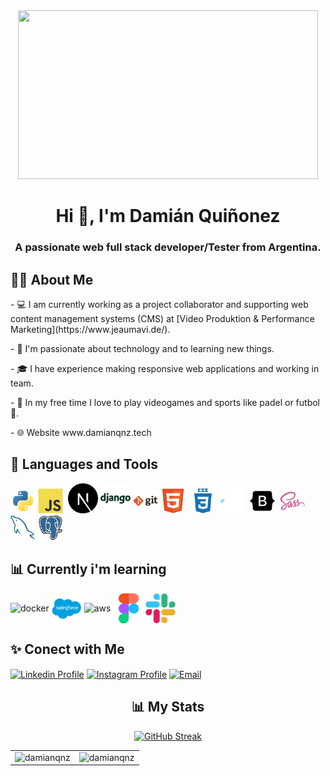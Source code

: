 <div id="header" align="center">
    <div>
         <img src="https://media.giphy.com/media/RbDKaczqWovIugyJmW/giphy.gif" width="480" height="270" frameBorder="0" class="giphy-embed" allowFullScreen>
    </div>
    <h1 align="center">Hi 👋, I'm Damián Quiñonez</h1>
    <h3 align="center">A passionate web full stack developer/Tester from Argentina.</h3>
        
<div align="left">
    
<h2>👨‍💻 About Me </h2>

    
  <p>- 💻 I am currently working as a project collaborator and supporting web content management systems (CMS) at [Video Produktion & Performance Marketing](https://www.jeaumavi.de/).</p>
  <p>- 🚀 I'm passionate about technology and to learning new things.</p>
  <p>- 🎓 I have experience making responsive web applications and working in team.</p>
  <p>- 🌱 In my free time I love to play videogames and sports like padel or futbol 🎾.</p>
  <p>- 🌐 Website www.damianqnz.tech </p>
</div>

<div align="left">
    <h2>🔨 Languages and Tools</h2>
        <img src="https://github.com/devicons/devicon/blob/master/icons/python/python-original.svg" title="Python" alt="python" width="40" height="40"/>
        <img src="https://github.com/devicons/devicon/blob/master/icons/javascript/javascript-original.svg" title="JavaScript" alt="JavaScript" width="40" height="40"/>&nbsp;
        <img src="https://github.com/devicons/devicon/blob/master/icons/nextjs/nextjs-original.svg" alt="nextjs" width="48" height="48"/>
        <img src="https://github.com/devicons/devicon/blob/master/icons/django/django-plain-wordmark.svg" alt="django" width="48" height="48"/>
        <img src="https://github.com/devicons/devicon/blob/master/icons/git/git-original-wordmark.svg" title="Git" **alt="Git" width="40" height="40"/>
        <img src="https://github.com/devicons/devicon/blob/master/icons/html5/html5-original.svg" title="HTML5" alt="HTML" width="40" height="40"/>&nbsp;
        <img src="https://github.com/devicons/devicon/blob/master/icons/css3/css3-plain-wordmark.svg"  title="CSS3" alt="CSS" width="40" height="40"/>&nbsp;
         <img src="https://github.com/devicons/devicon/blob/master/icons/tailwindcss/tailwindcss-original-wordmark.svg"  title="Tailwind" alt="tailwindcss" width="40" height="40"/>&nbsp;
        <img src="https://github.com/devicons/devicon/blob/master/icons/bootstrap/bootstrap-plain.svg" title="Bootstrap" alt="Bootstrap" width="40" height="40"/>&nbsp;
        <img src="https://github.com/devicons/devicon/blob/master/icons/sass/sass-original.svg" title="Sass" alt="Sass" width="40" height="40"/>&nbsp;
        <img src="https://github.com/devicons/devicon/blob/master/icons/mysql/mysql-plain.svg" title="mysql" alt="MySql" width="40" height="40"/>
        <img src="https://github.com/devicons/devicon/blob/master/icons/postgresql/postgresql-original.svg" title="PostgreSQL"  alt="PostgreSQL" width="40" height="40"/>&nbsp;
    
<h2>📊 Currently i'm learning</h2>

<p align="left">
<img align="center" src="https://img.icons8.com/fluency/48/000000/docker.png" alt="docker" width="48" height="48"/>
<img align="center" src="https://github.com/devicons/devicon/blob/master/icons/salesforce/salesforce-original.svg" alt="salesforce" width="48" height="48"/>
<img align="center" src="https://img.icons8.com/color/48/null/amazon-web-services.png" alt="aws" width="48" height="48"/>
<img align="center" src="https://github.com/devicons/devicon/blob/master/icons/figma/figma-original.svg" alt="figma" width="48" height="48"/>
<img align="center" src="https://github.com/devicons/devicon/blob/master/icons/slack/slack-original.svg" alt="slack" width="48" height="48"/>
</p>

<h2>✨ Conect with Me</h2>

<p align="left">
<a href="https://www.linkedin.com/in/damianqnz" target="_blank"><img align="center" src="https://img.icons8.com/color/48/000000/linkedin.png" alt="Linkedin Profile" height="48" width="48" /></a>
<a href="https://www.instagram.com/damianqnz/" target="_blank"><img align="center" src="https://img.icons8.com/fluency/48/000000/instagram-new.png" alt="Instagram Profile" height="48" width="48"></a>
<a href="mailto:ing.damianqnz@gmail.com" target="_blank"><img align="center" src="https://img.icons8.com/color/48/null/apple-mail.png" alt="Email" height="48" width="48"></a>
</p>


<div id="header" align="center">

<h2>📊 My Stats</h2>


[![GitHub Streak](http://github-readme-streak-stats.herokuapp.com?user=Damianqnz&theme=dark)](https://git.io/streak-stats)

<table>
  <tr>
    <td><img src="https://github-readme-stats.vercel.app/api?username=Damianqnz&show_icons=true&theme=radical&hide_border=true" alt="damianqnz" /></td>
    <td><img src="https://github-readme-stats.vercel.app/api/top-langs/?username=Damianqnz&show_icons=true&locale=en&layout=compact&theme=radical&hide_border=true" alt="damianqnz" /></td>
  </tr>
</table>
